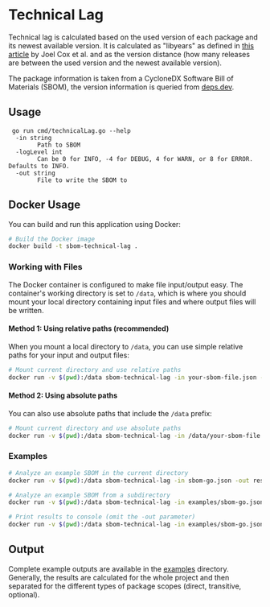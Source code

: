 # Technical Lag

Technical lag is calculated based on the used version of each package and its newest available version.
It is calculated as "libyears" as defined in [this article](https://ericbouwers.github.io/papers/icse15.pdf) by Joel Cox
et al. and as the version distance (how many releases are between the used version and the newest available version).

The package information is taken from a CycloneDX Software Bill of Materials (SBOM), the version information
is queried from [deps.dev](https://deps.dev).

## Usage

```
 go run cmd/technicalLag.go --help
  -in string
        Path to SBOM
  -logLevel int
        Can be 0 for INFO, -4 for DEBUG, 4 for WARN, or 8 for ERROR. Defaults to INFO.
  -out string
        File to write the SBOM to
```

## Docker Usage

You can build and run this application using Docker:

```bash
# Build the Docker image
docker build -t sbom-technical-lag .
```

### Working with Files

The Docker container is configured to make file input/output easy. The container's working directory is set to `/data`,
which is where you should mount your local directory containing input files and where output files will be written.

#### Method 1: Using relative paths (recommended)

When you mount a local directory to `/data`, you can use simple relative paths for your input and output files:

```bash
# Mount current directory and use relative paths
docker run -v $(pwd):/data sbom-technical-lag -in your-sbom-file.json -out results.json
```

#### Method 2: Using absolute paths

You can also use absolute paths that include the `/data` prefix:

```bash
# Mount current directory and use absolute paths
docker run -v $(pwd):/data sbom-technical-lag -in /data/your-sbom-file.json -out /data/results.json
```

### Examples

```bash
# Analyze an example SBOM in the current directory
docker run -v $(pwd):/data sbom-technical-lag -in sbom-go.json -out results.json

# Analyze an example SBOM from a subdirectory
docker run -v $(pwd):/data sbom-technical-lag -in examples/sbom-go.json -out results.json

# Print results to console (omit the -out parameter)
docker run -v $(pwd):/data sbom-technical-lag -in examples/sbom-go.json
```

## Output

Complete example outputs are available in the [examples](examples) directory.
Generally, the results are calculated for the whole project and then separated for the different types of package
scopes (direct, transitive, optional).
